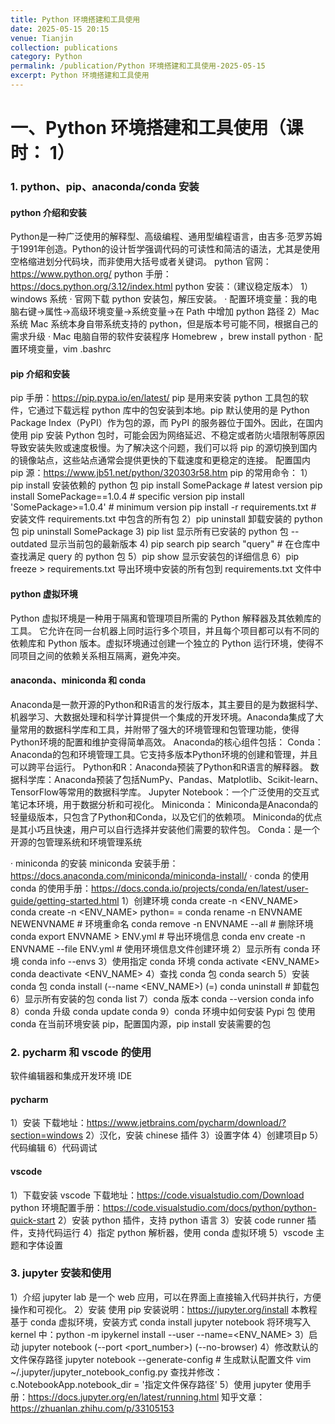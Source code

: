 ```yaml
---
title: Python 环境搭建和工具使用
date: 2025-05-15 20:15
venue: Tianjin
collection: publications
category: Python
permalink: /publication/Python 环境搭建和工具使用-2025-05-15
excerpt: Python 环境搭建和工具使用
---
```

# 一、Python 环境搭建和工具使用（课时： 1）
### 1. python、pip、anaconda/conda 安装
#### python 介绍和安装
Python是一种广泛使用的解释型、高级编程、通用型编程语言，由‌吉多·范罗苏姆于1991年创造。Python的设计哲学强调代码的可读性和简洁的语法，尤其是使用空格缩进划分代码块，而非使用大括号或者关键词。
python 官网：https://www.python.org/
python 手册：https://docs.python.org/3.12/index.html
python 安装：（建议稳定版本）
    1）windows 系统
    · 官网下载 python 安装包，解压安装。
    · 配置环境变量：我的电脑右键->属性->高级环境变量->系统变量->在 Path 中增加 python 路径
    2）Mac 系统
    Mac 系统本身自带系统支持的 python，但是版本号可能不同，根据自己的需求升级
    · Mac 电脑自带的软件安装程序 Homebrew ，brew install python
    · 配置环境变量，vim .bashrc

#### pip 介绍和安装
pip 手册：https://pip.pypa.io/en/latest/
pip 是用来安装 python 工具包的软件，它通过下载远程 python 库中的包安装到本地。pip 默认使用的是 Python Package Index（PyPI）作为包的源，而 PyPI 的服务器位于国外。因此，在国内使用 pip 安装 Python 包时，可能会因为网络延迟、不稳定或者防火墙限制等原因导致安装失败或速度极慢。为了解决这个问题，我们可以将 pip 的源切换到国内的镜像站点，这些站点通常会提供更快的下载速度和更稳定的连接。
配置国内 pip 源：https://www.jb51.net/python/320303r58.htm
pip 的常用命令：
    1）pip install 安装依赖的 python 包
    pip install SomePackage            # latest version
    pip install SomePackage==1.0.4     # specific version
    pip install 'SomePackage>=1.0.4'   # minimum version
    pip install -r requirements.txt    # 安装文件 requirements.txt 中包含的所有包
    2）pip uninstall 卸载安装的 python 包
    pip uninstall SomePackage
    3) pip list 显示所有已安装的 python 包
    --outdated 显示当前包的最新版本
    4) pip search
    pip search "query" # 在仓库中查找满足 query 的 python 包
    5）pip show 显示安装包的详细信息
    6）pip freeze > requirements.txt 导出环境中安装的所有包到 requirements.txt 文件中

#### python 虚拟环境
Python 虚拟环境是一种用于隔离和管理项目所需的 ‌Python 解释器及其‌依赖库的工具。‌ 它允许在同一台机器上同时运行多个项目，并且每个项目都可以有不同的依赖库和 Python 版本。虚拟环境通过创建一个独立的 Python 运行环境，使得不同项目之间的依赖关系相互隔离，避免冲突。

#### anaconda、miniconda 和 conda
Anaconda是一款开源的Python和R语言的发行版本，其主要目的是为数据科学、机器学习、大数据处理和科学计算提供一个集成的开发环境。Anaconda集成了大量常用的数据科学库和工具，并附带了强大的环境管理和包管理功能，使得Python环境的配置和维护变得简单高效。
Anaconda的核心组件包括：
    Conda：Anaconda的包和环境管理工具。它支持多版本Python环境的创建和管理，并且可以跨平台运行。
    Python和R：Anaconda预装了Python和R语言的解释器。
    数据科学库：Anaconda预装了包括NumPy、Pandas、Matplotlib、Scikit-learn、TensorFlow等常用的数据科学库。
    Jupyter Notebook：一个广泛使用的交互式笔记本环境，用于数据分析和可视化。
Miniconda：
    Miniconda是Anaconda的轻量级版本，只包含了Python和Conda，以及它们的依赖项。
    Miniconda的优点是其小巧且快速，用户可以自行选择并安装他们需要的软件包。
Conda：是一个开源的包管理系统和环境管理系统

· miniconda 的安装
miniconda 安装手册：https://docs.anaconda.com/miniconda/miniconda-install/
· conda 的使用
conda 的使用手册：https://docs.conda.io/projects/conda/en/latest/user-guide/getting-started.html
    1）创建环境
    conda create -n <ENV_NAME>
    conda create -n <ENV_NAME> python=<VERSION> <PACKAGE>=<VERSION>
    conda rename -n ENVNAME NEWENVNAME # 环境重命名
    conda remove -n ENVNAME --all # 删除环境
    conda export ENVNAME > ENV.yml # 导出环境信息
    conda env create -n ENVNAME --file ENV.yml # 使用环境信息文件创建环境
    2）显示所有 conda 环境
    conda info --envs
    3）使用指定 conda 环境
    conda activate <ENV_NAME>
    conda deactivate <ENV_NAME>
    4）查找 conda 包
    conda search <PACKAGE>
    5）安装 conda 包
    conda install (--name <ENV_NAME>) <PACKAGE>(=<VERSION>)
    conda uninstall <PACKAGE>  # 卸载包
    6）显示所有安装的包
    conda list
    7）conda 版本
    conda --version
    conda info
    8）conda 升级
    conda update conda
    9）conda 环境中如何安装 Pypi 包
    使用 conda 在当前环境安装 pip，配置国内源，pip install 安装需要的包

### 2. pycharm 和 vscode 的使用
软件编辑器和集成开发环境 IDE
#### pycharm
1）安装
下载地址：https://www.jetbrains.com/pycharm/download/?section=windows
2）汉化，安装 chinese 插件
3）设置字体
4）创建项目p
5）代码编辑
6）代码调试
#### vscode
1）下载安装 vscode
下载地址：https://code.visualstudio.com/Download
python 环境配置手册：https://code.visualstudio.com/docs/python/python-quick-start
2）安装 python 插件，支持 python 语言
3）安装 code runner 插件，支持代码运行
4）指定 python 解析器，使用 conda 虚拟环境
5）vscode 主题和字体设置

### 3. jupyter 安装和使用
1）介绍
jupyter lab 是一个 web 应用，可以在界面上直接输入代码并执行，方便操作和可视化。
2）安装
使用 pip 安装说明：https://jupyter.org/install
本教程基于 conda 虚拟环境，安装方式 conda install jupyter notebook
将环境写入 kernel 中：python -m ipykernel install --user --name=<ENV_NAME>
3）启动
jupyter notebook (--port <port_number>) (--no-browser)
4）修改默认的文件保存路径
jupyter notebook --generate-config  # 生成默认配置文件
vim ~/.jupyter/jupyter_notebook_config.py
查找并修改：c.NotebookApp.notebook_dir = '指定文件保存路径'
5）使用
jupyter 使用手册：https://docs.jupyter.org/en/latest/running.html
知乎文章：https://zhuanlan.zhihu.com/p/33105153